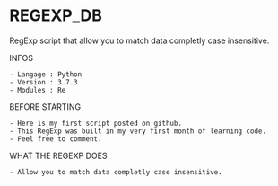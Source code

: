 # REGEXP_DB
RegExp script that allow you to match data completly case insensitive.

INFOS

    - Langage : Python
    - Version : 3.7.3
    - Modules : Re

BEFORE STARTING

    - Here is my first script posted on github. 
    - This RegExp was built in my very first month of learning code. 
    - Feel free to comment.

WHAT THE REGEXP DOES

    - Allow you to match data completly case insensitive.

